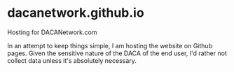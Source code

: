 # dacanetwork.github.io
Hosting for DACANetwork.com

In an attempt to keep things simple, I am hosting the website on Github pages. Given the sensitive nature of the DACA of the end user, I'd rather not collect data unless it's absolutely necessary.
